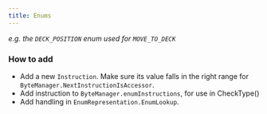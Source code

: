 ```yaml
---
title: Enums
---
```

*e.g. the `DECK_POSITION` enum used for `MOVE_TO_DECK`*

### How to add

* Add a new `Instruction`. Make sure its value falls in the right range for `ByteManager.NextInstructionIsAccessor`.
* Add instruction to `ByteManager.enumInstructions`, for use in CheckType()
* Add handling in `EnumRepresentation.EnumLookup`.